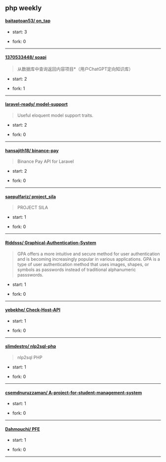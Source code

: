 ## php weekly

#### [baitaptoan53/ on_tap](https://github.com/baitaptoan53/on_tap)
>  
+ start: 3
+ fork: 0
---
#### [1370533448/ soapi](https://github.com/1370533448/soapi)
>  从数据库中查询返回内容项目*（用户ChatGPT定向知识库）
+ start: 2
+ fork: 1
---
#### [laravel-ready/ model-support](https://github.com/laravel-ready/model-support)
>  Useful eloquent model support traits.
+ start: 2
+ fork: 0
---
#### [hansajith18/ binance-pay](https://github.com/hansajith18/binance-pay)
>  Binance Pay API for Laravel
+ start: 2
+ fork: 0
---
#### [saepulfariz/ project_sila](https://github.com/saepulfariz/project_sila)
>  PROJECT SILA
+ start: 1
+ fork: 0
---
#### [Riddsss/ Graphical-Authentication-System](https://github.com/Riddsss/Graphical-Authentication-System)
>  GPA offers a more intuitive and secure method for user authentication and is becoming increasingly popular in various applications. GPA is a type of user authentication method that uses images, shapes, or symbols as passwords instead of traditional alphanumeric passswords.
+ start: 1
+ fork: 0
---
#### [yebekhe/ Check-Host-API](https://github.com/yebekhe/Check-Host-API)
>  
+ start: 1
+ fork: 0
---
#### [slimdestro/ nlp2sql-php](https://github.com/slimdestro/nlp2sql-php)
>  nlp2sql PHP
+ start: 1
+ fork: 0
---
#### [csemdnuruzzaman/ A-project-for-student-management-system](https://github.com/csemdnuruzzaman/A-project-for-student-management-system)
>  
+ start: 1
+ fork: 0
---
#### [Dahmouchi/ PFE](https://github.com/Dahmouchi/PFE)
>  
+ start: 1
+ fork: 0
---